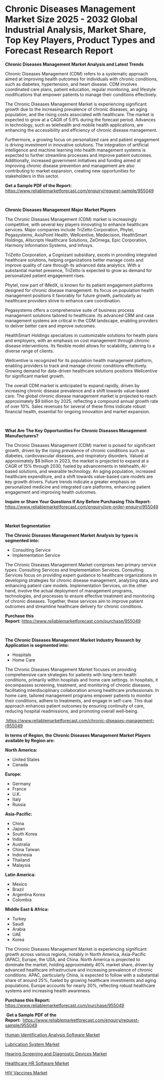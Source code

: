 <p><h1>Chronic Diseases Management Market Size 2025 - 2032 Global Industrial Analysis, Market Share, Top Key Players, Product Types and Forecast Research Report</h1></p><p><strong>Chronic Diseases Management Market Analysis and Latest Trends</strong></p>
<p><p>Chronic Diseases Management (CDM) refers to a systematic approach aimed at improving health outcomes for individuals with chronic conditions, such as diabetes, hypertension, and heart disease. CDM involves coordinated care plans, patient education, regular monitoring, and lifestyle modifications that empower patients to manage their conditions effectively.</p><p>The Chronic Diseases Management Market is experiencing significant growth due to the increasing prevalence of chronic diseases, an aging population, and the rising costs associated with healthcare. The market is expected to grow at a CAGR of 5.9% during the forecast period. Advances in technology, such as telehealth and mobile health applications, are enhancing the accessibility and efficiency of chronic disease management. </p><p>Furthermore, a growing focus on personalized care and patient engagement is driving investment in innovative solutions. The integration of artificial intelligence and machine learning into health management systems is expected to further streamline processes and improve patient outcomes. Additionally, increased government initiatives and funding aimed at improving chronic disease prevention and management are also contributing to market expansion, creating new opportunities for stakeholders in this sector.</p></p>
<p><strong>Get a Sample PDF of the Report:&nbsp;</strong> <a href="https://www.reliablemarketforecast.com/enquiry/request-sample/955049?utm_campaign=1893&utm_medium=2&utm_source=Github&utm_content=ia&utm_term=07032025&utm_id=chronic-diseases-management">https://www.reliablemarketforecast.com/enquiry/request-sample/955049</a></p>
<p>&nbsp;</p>
<p><strong>Chronic Diseases Management Major Market Players</strong></p>
<p><p>The Chronic Diseases Management (CDM) market is increasingly competitive, with several key players innovating to enhance healthcare services. Major companies include TriZetto Corporation, Phytel, Pegasystems, AxisPoint Health, Wellcentive, Medecision, HealthSmart Holdings, Allscripts Healthcare Solutions, ZeOmega, Epic Corporation, Harmony Information Systems, and Infosys.</p><p>TriZetto Corporation, a Cognizant subsidiary, excels in providing integrated healthcare solutions, helping organizations better manage costs and improve quality of care through its advanced data analytics. With a substantial market presence, TriZetto is expected to grow as demand for personalized patient engagement rises.</p><p>Phytel, now part of IMedX, is known for its patient engagement platforms designed for chronic disease management. Its focus on population health management positions it favorably for future growth, particularly as healthcare providers strive to enhance care coordination.</p><p>Pegasystems offers a comprehensive suite of business process management solutions tailored to healthcare. Its advanced CRM and case management systems are critical in the CDM landscape, enabling providers to deliver better care and improve outcomes.</p><p>HealthSmart Holdings specializes in customizable solutions for health plans and employers, with an emphasis on cost management through chronic disease interventions. Its flexible model allows for scalability, catering to a diverse range of clients.</p><p>Wellcentive is recognized for its population health management platform, enabling providers to track and manage chronic conditions effectively. Growing demand for data-driven healthcare solutions positions Wellcentive for significant market growth.</p><p>The overall CDM market is anticipated to expand rapidly, driven by increasing chronic disease prevalence and a shift towards value-based care. The global chronic disease management market is projected to reach approximately $9 billion by 2025, reflecting a compound annual growth rate of over 10%. Sales revenues for several of these firms indicate robust financial health, essential for ongoing innovation and market expansion.</p></p>
<p>&nbsp;</p>
<p><strong>What Are The Key Opportunities For Chronic Diseases Management Manufacturers?</strong></p>
<p><p>The Chronic Diseases Management (CDM) market is poised for significant growth, driven by the rising prevalence of chronic conditions such as diabetes, cardiovascular diseases, and respiratory disorders. Valued at approximately $8 billion in 2023, the market is projected to expand at a CAGR of 15% through 2030, fueled by advancements in telehealth, AI-based solutions, and wearable technology. An aging population, increased healthcare expenditure, and a shift towards value-based care models are key growth drivers. Future trends indicate a greater emphasis on personalized medicine and integrated care platforms, enhancing patient engagement and improving health outcomes.</p></p>
<p><strong>Inquire or Share Your Questions If Any Before Purchasing This Report:</strong> <a href="https://www.reliablemarketforecast.com/enquiry/pre-order-enquiry/955049?utm_campaign=1893&utm_medium=2&utm_source=Github&utm_content=ia&utm_term=07032025&utm_id=chronic-diseases-management">https://www.reliablemarketforecast.com/enquiry/pre-order-enquiry/955049</a></p>
<p>&nbsp;</p>
<p><strong>Market Segmentation</strong></p>
<p><strong>The Chronic Diseases Management Market Analysis by types is segmented into:</strong></p>
<p><ul><li>Consulting Service</li><li>Implementation Service</li></ul></p>
<p><p>The Chronic Diseases Management Market comprises two primary service types: Consulting Services and Implementation Services. Consulting Services focus on providing expert guidance to healthcare organizations in developing strategies for chronic disease management, analyzing data, and enhancing patient care models. Implementation Services, on the other hand, involve the actual deployment of management programs, technologies, and processes to ensure effective treatment and monitoring of chronic diseases. Together, these services aim to improve patient outcomes and streamline healthcare delivery for chronic conditions.</p></p>
<p><strong>Purchase this Report:&nbsp;</strong><a href="https://www.reliablemarketforecast.com/purchase/955049?utm_campaign=1893&utm_medium=2&utm_source=Github&utm_content=ia&utm_term=07032025&utm_id=chronic-diseases-management">https://www.reliablemarketforecast.com/purchase/955049</a></p>
<p>&nbsp;</p>
<p><strong>The Chronic Diseases Management Market Industry Research by Application is segmented into:</strong></p>
<p><ul><li>Hospitals</li><li>Home Care</li></ul></p>
<p><p>The Chronic Diseases Management Market focuses on providing comprehensive care strategies for patients with long-term health conditions, primarily within hospitals and home care settings. In hospitals, it encompasses screening, treatment, and monitoring of chronic diseases, facilitating interdisciplinary collaboration among healthcare professionals. In home care, tailored management programs empower patients to monitor their conditions, adhere to treatments, and engage in self-care. This dual approach enhances patient outcomes by ensuring continuity of care, reducing hospital readmissions, and promoting overall well-being.</p></p>
<p><a href="https://www.reliablemarketforecast.com/chronic-diseases-management-r955049?utm_campaign=1893&utm_medium=2&utm_source=Github&utm_content=ia&utm_term=07032025&utm_id=chronic-diseases-management">&nbsp;https://www.reliablemarketforecast.com/chronic-diseases-management-r955049</a></p>
<p><strong>In terms of Region, the Chronic Diseases Management Market Players available by Region are:</strong></p>
<p>
    <p> <strong> North America: </strong>
        <ul>
            <li>United States</li>
            <li>Canada</li>
        </ul>
        </p> 
    <p> <strong> Europe: </strong>
        <ul>
            <li>Germany</li>
            <li>France</li>
            <li>U.K.</li>
            <li>Italy</li>
            <li>Russia</li>
        </ul>
        </p> 
    <p> <strong> Asia-Pacific: </strong>
        <ul>
            <li>China</li>
            <li>Japan</li>
            <li>South Korea</li>
            <li>India</li>
            <li>Australia</li>
            <li>China Taiwan</li>
            <li>Indonesia</li>
            <li>Thailand</li>
            <li>Malaysia</li>
        </ul>
        </p> 
    <p> <strong> Latin America: </strong>
        <ul>
            <li>Mexico</li>
            <li>Brazil</li>
            <li>Argentina Korea</li>
            <li>Colombia</li>
        </ul>
        </p> 
    <p> <strong> Middle East & Africa: </strong>
        <ul>
            <li>Turkey</li>
            <li>Saudi</li>
            <li>Arabia</li>
            <li>UAE</li>
            <li>Korea</li>
        </ul>
    </p>
    </p>
<p><p>The Chronic Diseases Management Market is experiencing significant growth across various regions, notably in North America, Asia-Pacific (APAC), Europe, the USA, and China. North America is projected to dominate the market, holding approximately 40% market share, driven by advanced healthcare infrastructure and increasing prevalence of chronic conditions. APAC, particularly China, is expected to follow with a substantial share of around 25%, fueled by growing healthcare investments and aging populations. Europe accounts for nearly 30%, reflecting robust healthcare systems and increasing health awareness.</p></p>
<p><strong>Purchase this Report: </strong><a href="https://www.reliablemarketforecast.com/purchase/955049?utm_campaign=1893&utm_medium=2&utm_source=Github&utm_content=ia&utm_term=07032025&utm_id=chronic-diseases-management">https://www.reliablemarketforecast.com/purchase/955049</a></p>
<p>&nbsp;<strong>Get a Sample PDF of the Report:&nbsp;&nbsp;</strong><a href="https://www.reliablemarketforecast.com/enquiry/request-sample/955049?utm_campaign=1893&utm_medium=2&utm_source=Github&utm_content=ia&utm_term=07032025&utm_id=chronic-diseases-management">https://www.reliablemarketforecast.com/enquiry/request-sample/955049</a></p>
<p><strong></strong></p>
<p><p><a href="https://github.com/yuukoleuda/Market-Research-Report-List-1/blob/main/human-identification-analysis-software-market.md?utm_campaign=1893&utm_medium=2&utm_source=Github&utm_content=ia&utm_term=07032025&utm_id=chronic-diseases-management">Human Identification Analysis Software Market</a></p><p><a href="https://github.com/luerabollevc/Market-Research-Report-List-1/blob/main/lubrication-system-market.md?utm_campaign=1893&utm_medium=2&utm_source=Github&utm_content=ia&utm_term=07032025&utm_id=chronic-diseases-management">Lubrication System Market</a></p><p><a href="https://github.com/tornapruttuz/Market-Research-Report-List-1/blob/main/hearing-screening-and-diagnostic-devices-market.md?utm_campaign=1893&utm_medium=2&utm_source=Github&utm_content=ia&utm_term=07032025&utm_id=chronic-diseases-management">Hearing Screening and Diagnostic Devices Market</a></p><p><a href="https://github.com/denighoylen1/Market-Research-Report-List-1/blob/main/healthcare-hr-software-market.md?utm_campaign=1893&utm_medium=2&utm_source=Github&utm_content=ia&utm_term=07032025&utm_id=chronic-diseases-management">Healthcare HR Software Market</a></p><p><a href="https://github.com/saguegrody74/Market-Research-Report-List-1/blob/main/hiv-vaccines-market.md?utm_campaign=1893&utm_medium=2&utm_source=Github&utm_content=ia&utm_term=07032025&utm_id=chronic-diseases-management">HIV Vaccines Market</a></p></p>